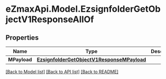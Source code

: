
# eZmaxApi.Model.EzsignfolderGetObjectV1ResponseAllOf

## Properties

Name | Type | Description | Notes
------------ | ------------- | ------------- | -------------
**MPayload** | [**EzsignfolderGetObjectV1ResponseMPayload**](EzsignfolderGetObjectV1ResponseMPayload.md) |  | 

[[Back to Model list]](../README.md#documentation-for-models)
[[Back to API list]](../README.md#documentation-for-api-endpoints)
[[Back to README]](../README.md)


